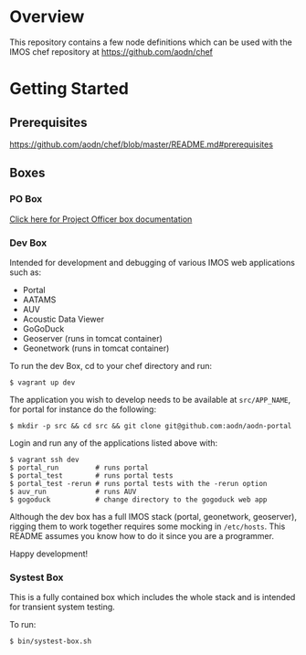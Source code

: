 # Overview

This repository contains a few node definitions which can be used with the IMOS
chef repository at https://github.com/aodn/chef

# Getting Started

## Prerequisites

https://github.com/aodn/chef/blob/master/README.md#prerequisites

## Boxes

### PO Box

[Click here for Project Officer box documentation](README.po-box.md)

### Dev Box

Intended for development and debugging of various IMOS web applications such as:
 * Portal
 * AATAMS
 * AUV
 * Acoustic Data Viewer
 * GoGoDuck
 * Geoserver (runs in tomcat container)
 * Geonetwork (runs in tomcat container)

To run the dev Box, cd to your chef directory and run:
```
$ vagrant up dev
```

The application you wish to develop needs to be available at `src/APP_NAME`,
for portal for instance do the following:
```
$ mkdir -p src && cd src && git clone git@github.com:aodn/aodn-portal
```

Login and run any of the applications listed above with:
```
$ vagrant ssh dev
$ portal_run         # runs portal
$ portal_test        # runs portal tests
$ portal_test -rerun # runs portal tests with the -rerun option
$ auv_run            # runs AUV
$ gogoduck           # change directory to the gogoduck web app
```

Although the dev box has a full IMOS stack (portal, geonetwork, geoserver),
rigging them to work together requires some mocking in `/etc/hosts`. This
README assumes you know how to do it since you are a programmer.

Happy development!

### Systest Box

This is a fully contained box which includes the whole stack and is intended
for transient system testing.

To run:
```
$ bin/systest-box.sh
```
